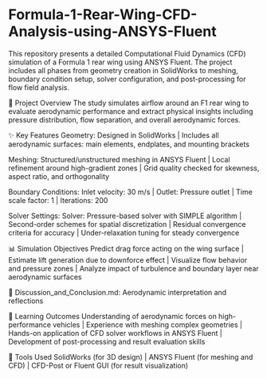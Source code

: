 # Formula-1-Rear-Wing-CFD-Analysis-using-ANSYS-Fluent
This repository presents a detailed Computational Fluid Dynamics (CFD) simulation of a Formula 1 rear wing using ANSYS Fluent. The project includes all phases from geometry creation in SolidWorks to meshing, boundary condition setup, solver configuration, and post-processing for flow field analysis.

📄 Project Overview
The study simulates airflow around an F1 rear wing to evaluate aerodynamic performance and extract physical insights including pressure distribution, flow separation, and overall aerodynamic forces.

✨ Key Features
Geometry:
Designed in SolidWorks |
Includes all aerodynamic surfaces: main elements, endplates, and mounting brackets

Meshing:
Structured/unstructured meshing in ANSYS Fluent |
Local refinement around high-gradient zones |
Grid quality checked for skewness, aspect ratio, and orthogonality

Boundary Conditions:
Inlet velocity: 30 m/s |
Outlet: Pressure outlet |
Time scale factor: 1 |
Iterations: 200

Solver Settings:
Solver: Pressure-based solver with SIMPLE algorithm |
Second-order schemes for spatial discretization |
Residual convergence criteria for accuracy |
Under-relaxation tuning for steady convergence

📊 Simulation Objectives
Predict drag force acting on the wing surface |
Estimate lift generation due to downforce effect |
Visualize flow behavior and pressure zones |
Analyze impact of turbulence and boundary layer near aerodynamic surfaces


📄 Discussion_and_Conclusion.md: Aerodynamic interpretation and reflections

🧠 Learning Outcomes
Understanding of aerodynamic forces on high-performance vehicles |
Experience with meshing complex geometries |
Hands-on application of CFD solver workflows in ANSYS Fluent |
Development of post-processing and result evaluation skills

🧰 Tools Used
SolidWorks (for 3D design) |
ANSYS Fluent (for meshing and CFD) |
CFD-Post or Fluent GUI (for result visualization)
